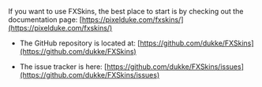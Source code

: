 If you want to use FXSkins, the best place to start is by checking out the documentation page: [https://pixelduke.com/fxskins/](https://pixelduke.com/fxskins/)

- The GitHub repository is located at: [https://github.com/dukke/FXSkins](https://github.com/dukke/FXSkins)  

- The issue tracker is here: [https://github.com/dukke/FXSkins/issues](https://github.com/dukke/FXSkins/issues)
